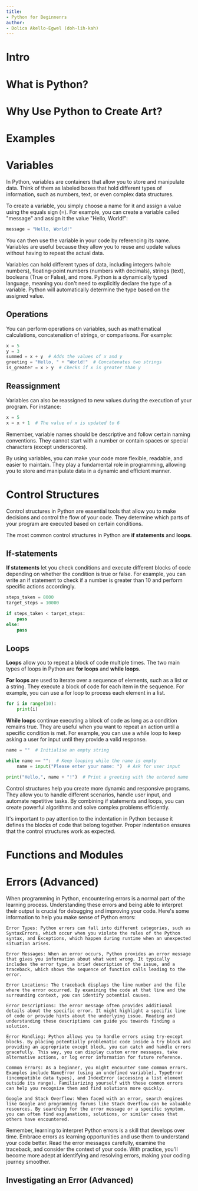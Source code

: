 ```yaml
---
title:
- Python for Beginnenrs
author:
- Dolica Akello-Egwel (doh-lih-kah)
---
```


# Intro

# What is Python?

# Why Use Python to Create Art?

# Examples

# Variables

In Python, variables are containers that allow you to store and manipulate data. Think of them as labeled boxes that hold different types of information, such as numbers, text, or even complex data structures.

To create a variable, you simply choose a name for it and assign a value using the equals sign (=). For example, you can create a variable called "message" and assign it the value "Hello, World!":

```python
message = "Hello, World!"
```

You can then use the variable in your code by referencing its name. Variables are useful because they allow you to reuse and update values without having to repeat the actual data.

Variables can hold different types of data, including integers (whole numbers), floating-point numbers (numbers with decimals), strings (text), booleans (True or False), and more. Python is a dynamically typed language, meaning you don't need to explicitly declare the type of a variable. Python will automatically determine the type based on the assigned value.

## Operations

You can perform operations on variables, such as mathematical calculations, concatenation of strings, or comparisons. For example:

```python
x = 5
y = 3
summed = x + y  # Adds the values of x and y
greeting = "Hello, " + "World!"  # Concatenates two strings
is_greater = x > y  # Checks if x is greater than y
```

## Reassignment

Variables can also be reassigned to new values during the execution of your program. For instance:

```python
x = 5
x = x + 1  # The value of x is updated to 6
```

Remember, variable names should be descriptive and follow certain naming conventions. They cannot start with a number or contain spaces or special characters (except underscores).

By using variables, you can make your code more flexible, readable, and easier to maintain. They play a fundamental role in programming, allowing you to store and manipulate data in a dynamic and efficient manner.

# Control Structures

Control structures in Python are essential tools that allow you to make decisions and control the flow of your code. They determine which parts of your program are executed based on certain conditions.

The most common control structures in Python are **if statements** and **loops**. 

## If-statements

**If statements** let you check conditions and execute different blocks of code depending on whether the condition is true or false. For example, you can write an if statement to check if a number is greater than 10 and perform specific actions accordingly.

```python
steps_taken = 8000
target_steps = 10000

if steps_taken < target_steps:
    pass
else:
    pass
```

## Loops

**Loops** allow you to repeat a block of code multiple times. The two main types of loops in Python are **for loops** and **while loops**. 

**For loops** are used to iterate over a sequence of elements, such as a list or a string. They execute a block of code for each item in the sequence. For example, you can use a for loop to process each element in a list.

```python
for i in range(10):
    print(i)
```

**While loops** continue executing a block of code as long as a condition remains true. They are useful when you want to repeat an action until a specific condition is met. For example, you can use a while loop to keep asking a user for input until they provide a valid response.

```python
name = ""  # Initialise an empty string

while name == "":  # Keep looping while the name is empty
    name = input("Please enter your name: ")  # Ask for user input

print("Hello,", name + "!")  # Print a greeting with the entered name
```

Control structures help you create more dynamic and responsive programs. They allow you to handle different scenarios, handle user input, and automate repetitive tasks. By combining if statements and loops, you can create powerful algorithms and solve complex problems efficiently.

It's important to pay attention to the indentation in Python because it defines the blocks of code that belong together. Proper indentation ensures that the control structures work as expected.

# Functions and Modules

# Errors (Advanced)

When programming in Python, encountering errors is a normal part of the learning process. Understanding these errors and being able to interpret their output is crucial for debugging and improving your code. Here's some information to help you make sense of Python errors:

    Error Types: Python errors can fall into different categories, such as SyntaxErrors, which occur when you violate the rules of the Python syntax, and Exceptions, which happen during runtime when an unexpected situation arises.

    Error Messages: When an error occurs, Python provides an error message that gives you information about what went wrong. It typically includes the error type, a brief description of the issue, and a traceback, which shows the sequence of function calls leading to the error.

    Error Locations: The traceback displays the line number and the file where the error occurred. By examining the code at that line and the surrounding context, you can identify potential causes.

    Error Descriptions: The error message often provides additional details about the specific error. It might highlight a specific line of code or provide hints about the underlying issue. Reading and understanding these descriptions can guide you towards finding a solution.

    Error Handling: Python allows you to handle errors using try-except blocks. By placing potentially problematic code inside a try block and providing an appropriate except block, you can catch and handle errors gracefully. This way, you can display custom error messages, take alternative actions, or log error information for future reference.

    Common Errors: As a beginner, you might encounter some common errors. Examples include NameError (using an undefined variable), TypeError (incompatible data types), and IndexError (accessing a list element outside its range). Familiarizing yourself with these common errors can help you recognize them and find solutions more quickly.

    Google and Stack Overflow: When faced with an error, search engines like Google and programming forums like Stack Overflow can be valuable resources. By searching for the error message or a specific symptom, you can often find explanations, solutions, or similar cases that others have encountered.

Remember, learning to interpret Python errors is a skill that develops over time. Embrace errors as learning opportunities and use them to understand your code better. Read the error messages carefully, examine the traceback, and consider the context of your code. With practice, you'll become more adept at identifying and resolving errors, making your coding journey smoother.

## Investigating an Error (Advanced)